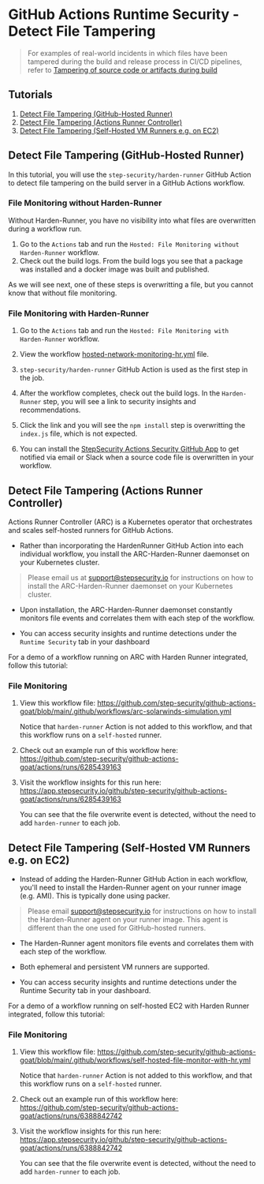 # GitHub Actions Runtime Security - Detect File Tampering

> For examples of real-world incidents in which files have been tampered during the build and release process in CI/CD pipelines, refer to [Tampering of source code or artifacts during build](../Vulnerabilities/TamperingDuringBuild.md)

## Tutorials

1. [Detect File Tampering (GitHub-Hosted Runner)](#detect-file-tampering-github-hosted-runner)
2. [Detect File Tampering (Actions Runner Controller)](#detect-file-tampering-actions-runner-controller)
3. [Detect File Tampering (Self-Hosted VM Runners e.g. on EC2)](#detect-file-tampering-self-hosted-vm-runners-eg-on-ec2)

## Detect File Tampering (GitHub-Hosted Runner)

In this tutorial, you will use the `step-security/harden-runner` GitHub Action to detect file tampering on the build server in a GitHub Actions workflow.

### File Monitoring without Harden-Runner

Without Harden-Runner, you have no visibility into what files are overwritten during a workflow run.

1. Go to the `Actions` tab and run the `Hosted: File Monitoring without Harden-Runner` workflow.
2. Check out the build logs. From the build logs you see that a package was installed and a docker image was built and published.

As we will see next, one of these steps is overwritting a file, but you cannot know that without file monitoring.

### File Monitoring with Harden-Runner

1. Go to the `Actions` tab and run the `Hosted: File Monitoring with Harden-Runner` workflow.

2. View the workflow [hosted-network-monitoring-hr.yml](../../.github/workflows/hosted-file-monitor-with-hr.yml) file.

3. `step-security/harden-runner` GitHub Action is used as the first step in the job.

4. After the workflow completes, check out the build logs. In the `Harden-Runner` step, you will see a link to security insights and recommendations.

5. Click the link and you will see the `npm install` step is overwritting the `index.js` file, which is not expected.

6. You can install the [StepSecurity Actions Security GitHub App](https://github.com/apps/stepsecurity-actions-security) to get notified via email or Slack when a source code file is overwritten in your workflow.

## Detect File Tampering (Actions Runner Controller)

Actions Runner Controller (ARC) is a Kubernetes operator that orchestrates and scales self-hosted runners for GitHub Actions.

- Rather than incorporating the HardenRunner GitHub Action into each individual workflow, you install the ARC-Harden-Runner daemonset on your Kubernetes cluster.

> Please email us at support@stepsecurity.io for instructions on how to install the ARC-Harden-Runner daemonset on your Kubernetes cluster.

- Upon installation, the ARC-Harden-Runner daemonset constantly monitors file events and correlates them with each step of the workflow.

- You can access security insights and runtime detections under the `Runtime Security` tab in your dashboard

For a demo of a workflow running on ARC with Harden Runner integrated, follow this tutorial:

### File Monitoring

1. View this workflow file:
   https://github.com/step-security/github-actions-goat/blob/main/.github/workflows/arc-solarwinds-simulation.yml

   Notice that `harden-runner` Action is not added to this workflow, and that this workflow runs on a `self-hosted` runner.

2. Check out an example run of this workflow here:
   https://github.com/step-security/github-actions-goat/actions/runs/6285439163

3. Visit the workflow insights for this run here:
   https://app.stepsecurity.io/github/step-security/github-actions-goat/actions/runs/6285439163

   You can see that the file overwrite event is detected, without the need to add `harden-runner` to each job.

## Detect File Tampering (Self-Hosted VM Runners e.g. on EC2)

- Instead of adding the Harden-Runner GitHub Action in each workflow, you'll need to install the Harden-Runner agent on your runner image (e.g. AMI). This is typically done using packer.

> Please email support@stepsecurity.io for instructions on how to install the Harden-Runner agent on your runner image. This agent is different than the one used for GitHub-hosted runners.

- The Harden-Runner agent monitors file events and correlates them with each step of the workflow.

- Both ephemeral and persistent VM runners are supported.

- You can access security insights and runtime detections under the Runtime Security tab in your dashboard.

For a demo of a workflow running on self-hosted EC2 with Harden Runner integrated, follow this tutorial:

### File Monitoring

1. View this workflow file:
   https://github.com/step-security/github-actions-goat/blob/main/.github/workflows/self-hosted-file-monitor-with-hr.yml

   Notice that `harden-runner` Action is not added to this workflow, and that this workflow runs on a `self-hosted` runner.

2. Check out an example run of this workflow here:
   https://github.com/step-security/github-actions-goat/actions/runs/6388842742

3. Visit the workflow insights for this run here:
   https://app.stepsecurity.io/github/step-security/github-actions-goat/actions/runs/6388842742

   You can see that the file overwrite event is detected, without the need to add `harden-runner` to each job.
